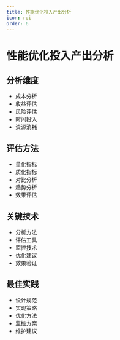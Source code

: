 ```yaml
---
title: 性能优化投入产出分析
icon: roi
order: 6
---
```


# 性能优化投入产出分析

## 分析维度
- 成本分析
- 收益评估
- 风险评估
- 时间投入
- 资源消耗

## 评估方法
- 量化指标
- 质化指标
- 对比分析
- 趋势分析
- 效果评估

## 关键技术
- 分析方法
- 评估工具
- 监控技术
- 优化建议
- 效果验证

## 最佳实践
- 设计规范
- 实现策略
- 优化方法
- 监控方案
- 维护建议
